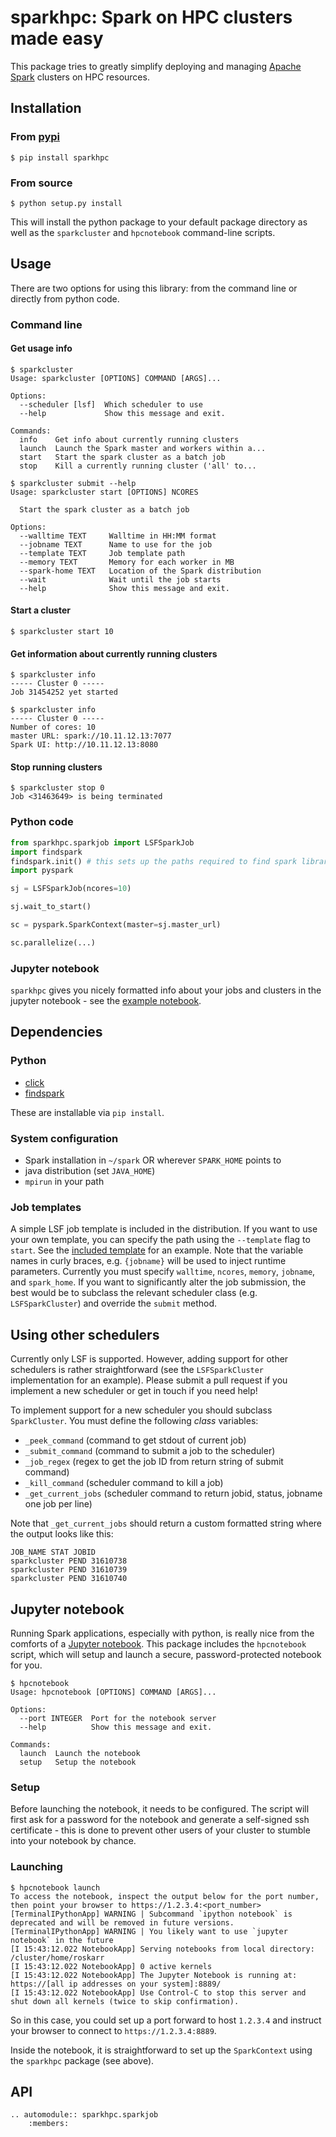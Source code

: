 # sparkhpc: Spark on HPC clusters made easy

This package tries to greatly simplify deploying and managing [Apache Spark](http://spark.apache.org) clusters on HPC resources. 

## Installation

### From [pypi](https://pypi.python.org)

```
$ pip install sparkhpc
```

### From source

```
$ python setup.py install
```

This will install the python package to your default package directory as well as the `sparkcluster` and `hpcnotebook` command-line scripts. 

## Usage

There are two options for using this library: from the command line or directly from python code. 

### Command line

#### Get usage info

```
$ sparkcluster
Usage: sparkcluster [OPTIONS] COMMAND [ARGS]...

Options:
  --scheduler [lsf]  Which scheduler to use
  --help             Show this message and exit.

Commands:
  info    Get info about currently running clusters
  launch  Launch the Spark master and workers within a...
  start   Start the spark cluster as a batch job
  stop    Kill a currently running cluster ('all' to...

$ sparkcluster submit --help
Usage: sparkcluster start [OPTIONS] NCORES

  Start the spark cluster as a batch job

Options:
  --walltime TEXT     Walltime in HH:MM format
  --jobname TEXT      Name to use for the job
  --template TEXT     Job template path
  --memory TEXT       Memory for each worker in MB
  --spark-home TEXT   Location of the Spark distribution
  --wait              Wait until the job starts
  --help              Show this message and exit.
```

#### Start a cluster
```
$ sparkcluster start 10
```

#### Get information about currently running clusters
```
$ sparkcluster info
----- Cluster 0 -----
Job 31454252 yet started

$ sparkcluster info
----- Cluster 0 -----
Number of cores: 10
master URL: spark://10.11.12.13:7077
Spark UI: http://10.11.12.13:8080
```

#### Stop running clusters
```
$ sparkcluster stop 0
Job <31463649> is being terminated
```

### Python code

```python
from sparkhpc.sparkjob import LSFSparkJob
import findspark 
findspark.init() # this sets up the paths required to find spark libraries
import pyspark

sj = LSFSparkJob(ncores=10)

sj.wait_to_start()

sc = pyspark.SparkContext(master=sj.master_url)

sc.parallelize(...)
```

### Jupyter notebook

`sparkhpc` gives you nicely formatted info about your jobs and clusters in the jupyter notebook - see the [example notebook](./example.ipynb).

## Dependencies

### Python
* [click](http://click.pocoo.org/5/)
* [findspark](https://github.com/minrk/findspark) 

These are installable via `pip install`.

### System configuration
* Spark installation in `~/spark` OR wherever `SPARK_HOME` points to
* java distribution (set `JAVA_HOME`)
* `mpirun` in your path

### Job templates

A simple LSF job template is included in the distribution. If you want to use your own template, you can specify the path using the `--template` flag to `start`. See the [included template](sparkhpc/templates/sparkjob.lsf.template) for an example. Note that the variable names in curly braces, e.g. `{jobname}` will be used to inject runtime parameters. Currently you must specify `walltime`, `ncores`, `memory`, `jobname`, and `spark_home`. If you want to significantly alter the job submission, the best would be to subclass the relevant scheduler class (e.g. `LSFSparkCluster`) and override the `submit` method. 

## Using other schedulers

Currently only LSF is supported. However, adding support for other schedulers is rather straightforward (see the `LSFSparkCluster` implementation for an example). Please submit a pull request if you implement a new scheduler or get in touch if you need help!

To implement support for a new scheduler you should subclass `SparkCluster`. You must define the following *class* variables: 

* `_peek_command` (command to get stdout of current job)
* `_submit_command` (command to submit a job to the scheduler)
* `_job_regex` (regex to get the job ID from return string of submit command)
* `_kill_command` (scheduler command to kill a job)
* `_get_current_jobs` (scheduler command to return jobid, status, jobname one job per line)

Note that `_get_current_jobs` should return a custom formatted string where the output looks like this: 

```
JOB_NAME STAT JOBID
sparkcluster PEND 31610738
sparkcluster PEND 31610739
sparkcluster PEND 31610740
```


## Jupyter notebook

Running Spark applications, especially with python, is really nice from the comforts of a [Jupyter notebook](http://jupyter.org/).
This package includes the  `hpcnotebook` script, which  will setup and launch a secure, password-protected notebook for you.  

```
$ hpcnotebook
Usage: hpcnotebook [OPTIONS] COMMAND [ARGS]...

Options:
  --port INTEGER  Port for the notebook server
  --help          Show this message and exit.

Commands:
  launch  Launch the notebook
  setup   Setup the notebook
```

### Setup
Before launching the notebook, it needs to be configured. The script will first ask for a password for the notebook and generate a self-signed ssh
certificate - this is done to prevent other users of your cluster to stumble into your notebook by chance. 

### Launching
```
$ hpcnotebook launch
To access the notebook, inspect the output below for the port number, then point your browser to https://1.2.3.4:<port_number>
[TerminalIPythonApp] WARNING | Subcommand `ipython notebook` is deprecated and will be removed in future versions.
[TerminalIPythonApp] WARNING | You likely want to use `jupyter notebook` in the future
[I 15:43:12.022 NotebookApp] Serving notebooks from local directory: /cluster/home/roskarr
[I 15:43:12.022 NotebookApp] 0 active kernels
[I 15:43:12.022 NotebookApp] The Jupyter Notebook is running at: https://[all ip addresses on your system]:8889/
[I 15:43:12.022 NotebookApp] Use Control-C to stop this server and shut down all kernels (twice to skip confirmation).
```

So in this case, you could set up a port forward to host `1.2.3.4` and instruct your browser to connect to `https://1.2.3.4:8889`.

Inside the notebook, it is straightforward to set up the `SparkContext` using the `sparkhpc` package (see above). 

## API

```eval_rst
.. automodule:: sparkhpc.sparkjob
    :members:
```

